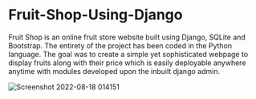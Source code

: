 # Fruit-Shop-Using-Django
Fruit Shop is an online fruit store website built using Django, SQLite and Bootstrap. The entirety of the project has been coded in the Python language. The goal was to create a simple yet sophisticated webpage to display fruits along with their price which is easily deployable anywhere anytime with modules developed upon the inbuilt django admin.

![Screenshot 2022-08-18 014151](https://user-images.githubusercontent.com/111433055/185239431-7f861302-3375-458e-a59b-d3dcfb4db94c.jpg)
